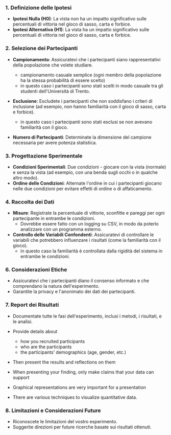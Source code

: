 ### 1. Definizione delle Ipotesi

- **Ipotesi Nulla (H0)**: La vista non ha un impatto significativo sulle percentuali di vittoria nel gioco di sasso, carta e forbice.
- **Ipotesi Alternativa (H1)**: La vista ha un impatto significativo sulle percentuali di vittoria nel gioco di sasso, carta e forbice.

### 2. Selezione dei Partecipanti

- **Campionamento**: Assicuratevi che i partecipanti siano rappresentativi della popolazione che volete studiare.
  - campionamento casuale semplice (ogni membro della popolazione ha la stessa probabilità di essere scelto)
  - in questo caso i partecipanti sono stati scelti in modo casuale tra gli studenti dell'Università di Trento.
- **Esclusione**: Escludete i partecipanti che non soddisfano i criteri di inclusione (ad esempio, non hanno familiarità con il gioco di sasso, carta e forbice).

  - in questo caso i partecipanti sono stati esclusi se non avevano familiarità con il gioco.

- **Numero di Partecipanti**: Determinate la dimensione del campione necessaria per avere potenza statistica.

### 3. Progettazione Sperimentale

- **Condizioni Sperimentali**: Due condizioni - giocare con la vista (normale) e senza la vista (ad esempio, con una benda sugli occhi o in qualche altro modo).
- **Ordine delle Condizioni**: Alternate l'ordine in cui i partecipanti giocano nelle due condizioni per evitare effetti di ordine o di affaticamento.

### 4. Raccolta dei Dati

- **Misure**: Registrate la percentuale di vittorie, sconfitte e pareggi per ogni partecipante in entrambe le condizioni.
  - Dovrebbe essere fatto con un logging su CSV, in modo da poterlo analizzare con un programma esterno.
- **Controllo delle Variabili Confondenti**: Assicuratevi di controllare le variabili che potrebbero influenzare i risultati (come la familiarità con il gioco).
  - in questo caso la familiarità è controllata dalla rigidità del sistema in entrambe le condizioni.

### 6. Considerazioni Etiche

- Assicuratevi che i partecipanti diano il consenso informato e che comprendano la natura dell'esperimento.
- Garantite la privacy e l'anonimato dei dati dei partecipanti.

### 7. Report dei Risultati

- Documentate tutte le fasi dell'esperimento, inclusi i metodi, i risultati, e le analisi.

- Provide details about

  - how you recruited participants
  - who are the participants
  - the participants’ demographics (age, gender, etc.)

- Then present the results and reflections on them

- When presenting your finding, only make claims that
  your data can support

- Graphical representations are very important for a
  presentation

- There are various techniques to visualize quantitative
  data.

### 8. Limitazioni e Considerazioni Future

- Riconoscete le limitazioni del vostro esperimento.
- Suggerite direzioni per future ricerche basate sui risultati ottenuti.
